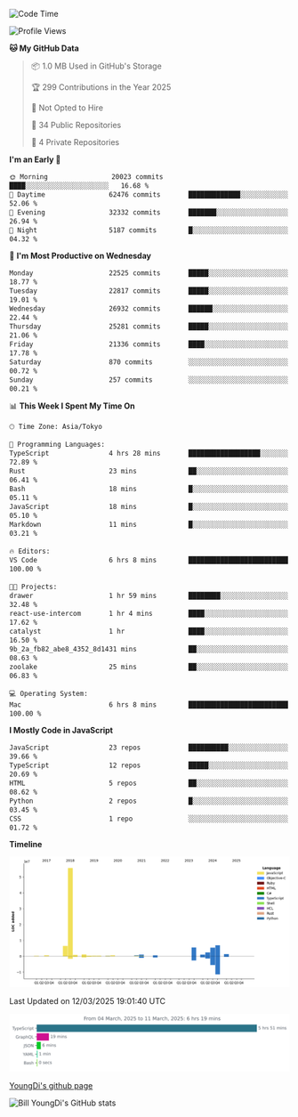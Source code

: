 <!--START_SECTION:waka-->
![Code Time](http://img.shields.io/badge/Code%20Time-1%2C249%20hrs%2023%20mins-blue)

![Profile Views](http://img.shields.io/badge/Profile%20Views-0-blue)

**🐱 My GitHub Data** 

> 📦 1.0 MB Used in GitHub's Storage 
 > 
> 🏆 299 Contributions in the Year 2025
 > 
> 🚫 Not Opted to Hire
 > 
> 📜 34 Public Repositories 
 > 
> 🔑 4 Private Repositories 
 > 
**I'm an Early 🐤** 

```text
🌞 Morning                20023 commits       ████░░░░░░░░░░░░░░░░░░░░░   16.68 % 
🌆 Daytime                62476 commits       █████████████░░░░░░░░░░░░   52.06 % 
🌃 Evening                32332 commits       ███████░░░░░░░░░░░░░░░░░░   26.94 % 
🌙 Night                  5187 commits        █░░░░░░░░░░░░░░░░░░░░░░░░   04.32 % 
```
📅 **I'm Most Productive on Wednesday** 

```text
Monday                   22525 commits       █████░░░░░░░░░░░░░░░░░░░░   18.77 % 
Tuesday                  22817 commits       █████░░░░░░░░░░░░░░░░░░░░   19.01 % 
Wednesday                26932 commits       ██████░░░░░░░░░░░░░░░░░░░   22.44 % 
Thursday                 25281 commits       █████░░░░░░░░░░░░░░░░░░░░   21.06 % 
Friday                   21336 commits       ████░░░░░░░░░░░░░░░░░░░░░   17.78 % 
Saturday                 870 commits         ░░░░░░░░░░░░░░░░░░░░░░░░░   00.72 % 
Sunday                   257 commits         ░░░░░░░░░░░░░░░░░░░░░░░░░   00.21 % 
```


📊 **This Week I Spent My Time On** 

```text
🕑︎ Time Zone: Asia/Tokyo

💬 Programming Languages: 
TypeScript               4 hrs 28 mins       ██████████████████░░░░░░░   72.89 % 
Rust                     23 mins             ██░░░░░░░░░░░░░░░░░░░░░░░   06.41 % 
Bash                     18 mins             █░░░░░░░░░░░░░░░░░░░░░░░░   05.11 % 
JavaScript               18 mins             █░░░░░░░░░░░░░░░░░░░░░░░░   05.10 % 
Markdown                 11 mins             █░░░░░░░░░░░░░░░░░░░░░░░░   03.21 % 

🔥 Editors: 
VS Code                  6 hrs 8 mins        █████████████████████████   100.00 % 

🐱‍💻 Projects: 
drawer                   1 hr 59 mins        ████████░░░░░░░░░░░░░░░░░   32.48 % 
react-use-intercom       1 hr 4 mins         ████░░░░░░░░░░░░░░░░░░░░░   17.62 % 
catalyst                 1 hr                ████░░░░░░░░░░░░░░░░░░░░░   16.50 % 
9b_2a_fb82_abe8_4352_8d1431 mins             ██░░░░░░░░░░░░░░░░░░░░░░░   08.63 % 
zoolake                  25 mins             ██░░░░░░░░░░░░░░░░░░░░░░░   06.83 % 

💻 Operating System: 
Mac                      6 hrs 8 mins        █████████████████████████   100.00 % 
```

**I Mostly Code in JavaScript** 

```text
JavaScript               23 repos            ██████████░░░░░░░░░░░░░░░   39.66 % 
TypeScript               12 repos            █████░░░░░░░░░░░░░░░░░░░░   20.69 % 
HTML                     5 repos             ██░░░░░░░░░░░░░░░░░░░░░░░   08.62 % 
Python                   2 repos             █░░░░░░░░░░░░░░░░░░░░░░░░   03.45 % 
CSS                      1 repo              ░░░░░░░░░░░░░░░░░░░░░░░░░   01.72 % 
```



**Timeline**

![Lines of Code chart](https://raw.githubusercontent.com/Youngdi/Youngdi/master/assets/bar_graph.png)


 Last Updated on 12/03/2025 19:01:40 UTC
<!--END_SECTION:waka-->

![wakatime](./images/stat.svg)

[YoungDi's github page](https://youngdi.github.io)

![Bill YoungDi's GitHub stats](https://github-readme-stats.vercel.app/api?username=youngdi&count_private=true&show_icons=true)
